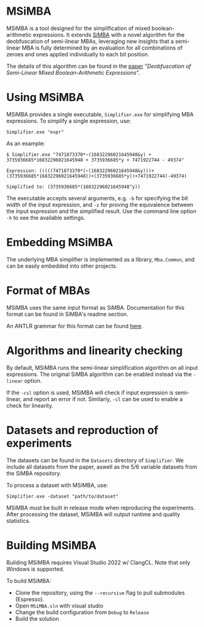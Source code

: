 # MSiMBA

MSiMBA is a tool designed for the simplification of mixed boolean-arithmetic expressions. It extends [SiMBA](https://github.com/DenuvoSoftwareSolutions/SiMBA) with a novel algorithm for the deobfuscation of semi-linear MBAs, leveraging new insights that a semi-linear MBA is fully determined by an evaluation for all combinations of zeroes and ones applied individually to each bit position.

The details of this algorithm can be found in the [paper](https://arxiv.org/abs/2406.10016) "*Deobfuscation of Semi-Linear Mixed Boolean-Arithmetic Expressions*".

# Using MSiMBA
MSiMBA provides a single executable, `Simplifier.exe` for simplifying MBA expressions. To simplify a single expression, use:
```
Simplifier.exe "expr"
```

As an example:
```
$ Simplifier.exe "7471873370*~(16832296021645948&y) + 3735936685*16832296021645948 + 3735936685*y + 7471922744 - 49374"

Expression: (((((7471873370*(~(16832296021645948&y)))+(3735936685*16832296021645948))+(3735936685*y))+7471922744)-49374)

Simplified to: (3735936685*(16832296021645948^y))
```

The executable accepts several arguments, e.g. `-b` for specifying the bit width of the input expression, and `-z` for proving the equivalence between the input expression and the simplified result. Use the command line option `-h` to see the available settings.

# Embedding MSiMBA
The underlying MBA simplifier is implemented as a library, `Mba.Common`, and can be easily embedded into other projects.

# Format of MBAs 
MSiMBA uses the same input format as SiMBA. Documentation for this format can be found in SiMBA's readme section.

An ANTLR grammar for this format can be found [here](https://github.com/mazeworks-security/MSiMBA/blob/0f4a1ebb63425f5722a70aa98fed29f4a48a9b44/Mba.Common/Parsing/Expr.g4).

# Algorithms and linearity checking
By default, MSiMBA runs the semi-linear simplification algorithm on all input expressions. The original SiMBA algorithm can be enabled instead via the `-linear` option.

If the `-csl` option is used, MSiMBA will check if input expression is semi-linear, and report an error if not. Similarly, `-cl` can be used to enable a check for linearity.

# Datasets and reproduction of experiments
The datasets can be found in the `Datasets` directory of `Simplifier`. We include all datasets from the paper, aswell as the 5/6 variable datasets from the SiMBA repository.

To process a dataset with MSiMBA, use:
```
Simplifier.exe -dataset "path/to/dataset"
```

MSiMBA must be built in release mode when reproducing the experiments. After processing the dataset, MSiMBA will output runtime and quality statistics. 

# Building MSiMBA
Building MSiMBA requires Visual Studio 2022 w/ ClangCL. Note that only Windows is supported.

To build MSiMBA:
- Clone the repository, using the `--recursive` flag to pull submodules (Espresso).
- Open `MSiMBA.sln` with visual studio
- Change the build configuration from `Debug` to `Release`
- Build the solution
